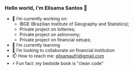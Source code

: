 ### Hello world, i'm Elisama Santos 👋

- 🔭 I’m currently working on:
  - IBGE (Brazilian Institute of Geography and Statistics);
  - Private project on lotteries;
  - Private project on astronomy;
  - Private project on financial setups;
- 🌱 I’m currently learning 
- 👯 I’m looking to collaborate on financial institution
- 📫 How to reach me: elisamaufrj@gmail.com
- ⚡ Fun fact: my bedside book is "clean code"

<Html>
  <head>
    <scritp src="js/script.js">
    </scritp>
 </head>
 <body onload="myFunction()">
    <p id="showDate"></p>
  </body>
</Html>
<!--
**elisama/elisama** is a ✨ _special_ ✨ repository because its `README.md` (this file) appears on your GitHub profile.
-->

